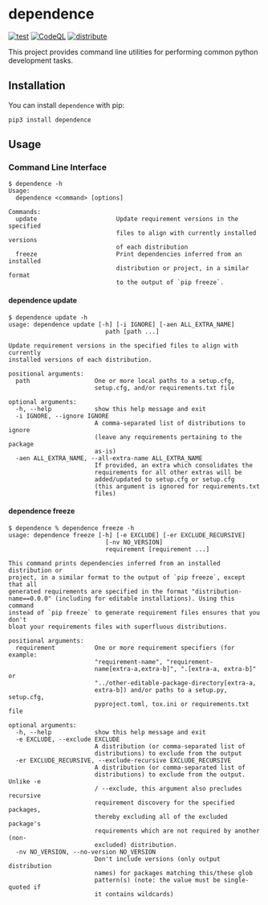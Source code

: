 # dependence

[![test](https://github.com/enorganic/dependence/actions/workflows/test.yml/badge.svg?branch=main)](https://github.com/enorganic/dependence/actions/workflows/test.yml)
[![CodeQL](https://github.com/enorganic/dependence/actions/workflows/codeql-analysis.yml/badge.svg?branch=main)](https://github.com/enorganic/dependence/actions/workflows/codeql-analysis.yml)
[![distribute](https://github.com/enorganic/dependence/actions/workflows/distribute.yml/badge.svg?branch=main)](https://github.com/enorganic/dependence/actions/workflows/distribute.yml)

This project provides command line utilities for performing common python
development tasks.

## Installation

You can install `dependence` with pip:

```shell
pip3 install dependence
```

## Usage

### Command Line Interface

```command prompt
$ dependence -h
Usage:
  dependence <command> [options]

Commands:
  update                      Update requirement versions in the specified
                              files to align with currently installed versions
                              of each distribution
  freeze                      Print dependencies inferred from an installed
                              distribution or project, in a similar format
                              to the output of `pip freeze`.
```

#### dependence update

```command prompt
$ dependence update -h
usage: dependence update [-h] [-i IGNORE] [-aen ALL_EXTRA_NAME]
                           path [path ...]

Update requirement versions in the specified files to align with currently
installed versions of each distribution.

positional arguments:
  path                  One or more local paths to a setup.cfg,
                        setup.cfg, and/or requirements.txt file

optional arguments:
  -h, --help            show this help message and exit
  -i IGNORE, --ignore IGNORE
                        A comma-separated list of distributions to ignore
                        (leave any requirements pertaining to the package
                        as-is)
  -aen ALL_EXTRA_NAME, --all-extra-name ALL_EXTRA_NAME
                        If provided, an extra which consolidates the
                        requirements for all other extras will be
                        added/updated to setup.cfg or setup.cfg
                        (this argument is ignored for requirements.txt
                        files)
```

#### dependence freeze

```command prompt
$ dependence % dependence freeze -h
usage: dependence freeze [-h] [-e EXCLUDE] [-er EXCLUDE_RECURSIVE]
                           [-nv NO_VERSION]
                           requirement [requirement ...]

This command prints dependencies inferred from an installed distribution or
project, in a similar format to the output of `pip freeze`, except that all
generated requirements are specified in the format "distribution-
name==0.0.0" (including for editable installations). Using this command
instead of `pip freeze` to generate requirement files ensures that you don't
bloat your requirements files with superfluous distributions.

positional arguments:
  requirement           One or more requirement specifiers (for example:
                        "requirement-name", "requirement-
                        name[extra-a,extra-b]", ".[extra-a, extra-b]" or
                        "../other-editable-package-directory[extra-a,
                        extra-b]) and/or paths to a setup.py, setup.cfg,
                        pyproject.toml, tox.ini or requirements.txt file

optional arguments:
  -h, --help            show this help message and exit
  -e EXCLUDE, --exclude EXCLUDE
                        A distribution (or comma-separated list of
                        distributions) to exclude from the output
  -er EXCLUDE_RECURSIVE, --exclude-recursive EXCLUDE_RECURSIVE
                        A distribution (or comma-separated list of
                        distributions) to exclude from the output. Unlike -e
                        / --exclude, this argument also precludes recursive
                        requirement discovery for the specified packages,
                        thereby excluding all of the excluded package's
                        requirements which are not required by another (non-
                        excluded) distribution.
  -nv NO_VERSION, --no-version NO_VERSION
                        Don't include versions (only output distribution
                        names) for packages matching this/these glob
                        pattern(s) (note: the value must be single-quoted if
                        it contains wildcards)
```
